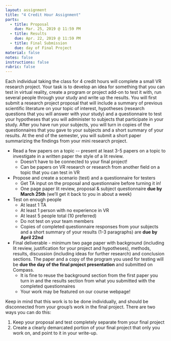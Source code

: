 ```yaml
---
layout: assignment
title: "4 Credit Hour Assignment"
parts:
  - title: Proposal
    due: Mar. 25, 2019 @ 11:59 PM
  - title: Results
    due: Apr. 22, 2019 @ 11:59 PM
  - title: Final Submission
    due: day of Final Project
material: false
notes: false
instructions: false
rubric: false
---
```


Each individual taking the class for 4 credit hours will complete a small VR research project. Your task is to develop an idea for something that you can test in virtual reality, create a program or project add-on to test it with, run several people through your study and write up the results. You will first submit a research project proposal that will include a summary of previous scientific literature on your topic of interest, hypotheses (research questions that you will answer with your study) and a questionnaire to test your hypotheses that you will administer to subjects that participate in your study. After you have run your subjects, you will turn in copies of the questionnaires that you gave to your subjects and a short summary of your results. At the end of the semester, you will submit a short paper summarizing the findings from your mini research project. 

- Read a few papers on a topic -- present at least 3-5 papers on a topic to investigate in a written paper the style of a lit review.
  - Doesn’t have to be connected to your final project! 
  - Can be papers on VR research or research from another field on a topic that you can test in VR
- Propose and create a scenario (test) and a questionnaire for testers
  - Get TA input on the proposal and questionnaire before turning it in!
  - One page paper lit review, proposal & subject questionnaire **due by March 25th** (we’ll get it back to you in about a week)
- Test on enough people
  - At least 1 TA
  - At least 1 person with no experience in VR
  - At least 5 people total (10 preferred)  
  - Do not test on your team members
  - Copies of completed questionnaire responses from your subjects and a short summary of your results (1-3 paragraphs) are **due by April 22nd**
- Final deliverable - minimum two page paper with background (including lit review, justification for your project and hypotheses), methods, results, discussion (including ideas for further research) and conclusion sections. The paper and a copy of the program you used for testing will be **due the day of the final project presentation** and submitted on Compass.
  - It is fine to reuse the background section from the first paper you turn in and the results section from what you submitted with the completed questionnaires
  - Your work may be featured on our course webpage!

Keep in mind that this work is to be done individually, and should be disconnected from your group’s work in the final project. There are two ways you can do this:
1. Keep your proposal and test completely separate from your final project
1. Create a clearly demarcated portion of your final project that only you work on, and point to it in your write-up.
